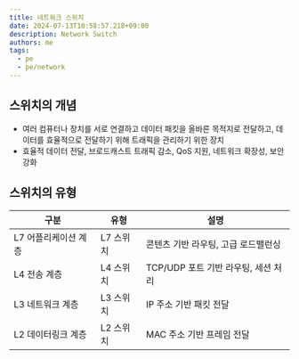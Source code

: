 ```yaml
---
title: 네트워크 스위치
date: 2024-07-13T10:58:57.218+09:00
description: Network Switch
authors: me
tags: 
  - pe
  - pe/network 
---
```


## 스위치의 개념

- 여러 컴퓨터나 장치를 서로 연결하고 데이터 패킷을 올바른 목적지로 전달하고, 데이터를 효율적으로 전달하기 위해 트래픽을 관리하기 위한 장치
- 효율적 데이터 전달, 브로드캐스트 트래픽 감소, QoS 지원, 네트워크 확장성, 보안 강화

## 스위치의 유형

| 구분 | 유형 | 설명 |
| --- | --- | --- |
| L7 어플리케이션 계층 | L7 스위치 | 콘텐츠 기반 라우팅, 고급 로드밸런싱 |
| L4 전송 계층 | L4 스위치 | TCP/UDP 포트 기반 라우팅, 세션 처리 |
| L3 네트워크 계층 | L3 스위치 | IP 주소 기반 패킷 전달 |
| L2 데이터링크 계층 | L2 스위치 | MAC 주소 기반 프레임 전달 |
